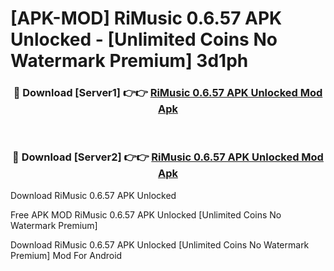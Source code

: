 # [APK-MOD] RiMusic 0.6.57 APK Unlocked - [Unlimited Coins No Watermark Premium] 3d1ph



<div align="center">
<h3>🔴 Download [Server1] 👉👉 <a href="https://momento.my/?title=RiMusic_0.6.57_APK_Unlocked">RiMusic 0.6.57 APK Unlocked Mod Apk</a></h3><br>

<h3>🔴 Download [Server2] 👉👉 <a href="https://momento.my/?title=RiMusic_0.6.57_APK_Unlocked">RiMusic 0.6.57 APK Unlocked Mod Apk</a></h3>
</div>



Download RiMusic 0.6.57 APK Unlocked 

Free APK MOD RiMusic 0.6.57 APK Unlocked [Unlimited Coins No Watermark Premium]

Download RiMusic 0.6.57 APK Unlocked [Unlimited Coins No Watermark Premium] Mod For Android
